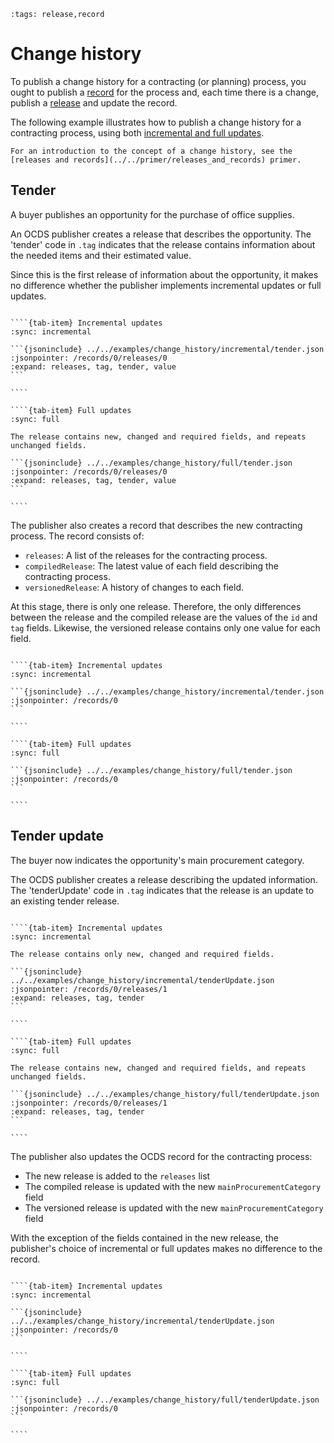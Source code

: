 ```{workedexample} Change history
:tags: release,record
```

# Change history

To publish a change history for a contracting (or planning) process, you ought to publish a [record](../../schema/records_reference.md) for the process and, each time there is a change, publish a [release](../../schema/reference.md) and update the record.

The following example illustrates how to publish a change history for a contracting process, using both [incremental and full updates](change_history_options.md#change-history-incremental-or-full-updates).

```{note}
For an introduction to the concept of a change history, see the [releases and records](../../primer/releases_and_records) primer.
```

## Tender

A buyer publishes an opportunity for the purchase of office supplies.

An OCDS publisher creates a release that describes the opportunity. The 'tender' code in `.tag` indicates that the release contains information about the needed items and their estimated value.

Since this is the first release of information about the opportunity, it makes no difference whether the publisher implements incremental updates or full updates.

`````{tab-set}

````{tab-item} Incremental updates
:sync: incremental

```{jsoninclude} ../../examples/change_history/incremental/tender.json
:jsonpointer: /records/0/releases/0
:expand: releases, tag, tender, value
```

````

````{tab-item} Full updates
:sync: full

The release contains new, changed and required fields, and repeats unchanged fields.

```{jsoninclude} ../../examples/change_history/full/tender.json
:jsonpointer: /records/0/releases/0
:expand: releases, tag, tender, value
```

````

`````

The publisher also creates a record that describes the new contracting process. The record consists of:

* `releases`: A list of the releases for the contracting process.
* `compiledRelease`: The latest value of each field describing the contracting process.
* `versionedRelease`: A history of changes to each field.

At this stage, there is only one release. Therefore, the only differences between the release and the compiled release are the values of the `id` and `tag` fields. Likewise, the versioned release contains only one value for each field.

`````{tab-set}

````{tab-item} Incremental updates
:sync: incremental

```{jsoninclude} ../../examples/change_history/incremental/tender.json
:jsonpointer: /records/0
```

````

````{tab-item} Full updates
:sync: full

```{jsoninclude} ../../examples/change_history/full/tender.json
:jsonpointer: /records/0
```

````

`````

## Tender update

The buyer now indicates the opportunity's main procurement category.

The OCDS publisher creates a release describing the updated information. The 'tenderUpdate' code in `.tag` indicates that the release is an update to an existing tender release.

`````{tab-set}

````{tab-item} Incremental updates
:sync: incremental

The release contains only new, changed and required fields.

```{jsoninclude} ../../examples/change_history/incremental/tenderUpdate.json
:jsonpointer: /records/0/releases/1
:expand: releases, tag, tender
```

````

````{tab-item} Full updates
:sync: full

The release contains new, changed and required fields, and repeats unchanged fields.

```{jsoninclude} ../../examples/change_history/full/tenderUpdate.json
:jsonpointer: /records/0/releases/1
:expand: releases, tag, tender
```

````

`````

The publisher also updates the OCDS record for the contracting process:

* The new release is added to the `releases` list
* The compiled release is updated with the new `mainProcurementCategory` field
* The versioned release is updated with the new `mainProcurementCategory` field

With the exception of the fields contained in the new release, the publisher's choice of incremental or full updates makes no difference to the record.

`````{tab-set}

````{tab-item} Incremental updates
:sync: incremental

```{jsoninclude} ../../examples/change_history/incremental/tenderUpdate.json
:jsonpointer: /records/0
```

````

````{tab-item} Full updates
:sync: full

```{jsoninclude} ../../examples/change_history/full/tenderUpdate.json
:jsonpointer: /records/0
```

````

`````

